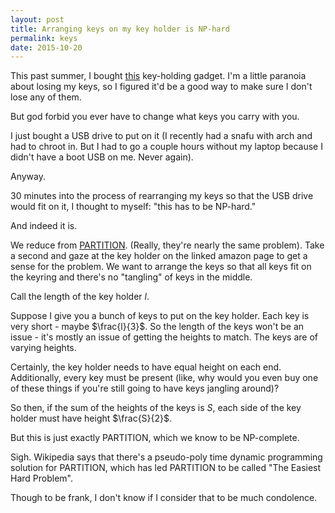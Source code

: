 ```yaml
---
layout: post
title: Arranging keys on my key holder is NP-hard
permalink: keys
date: 2015-10-20
---
```


This past summer, I bought [this](http://www.amazon.com/KeySmart-Compact-Holder-Black-Organizer/dp/B00KYTWL5E) key-holding gadget. I'm a little paranoia about losing my keys, so I figured it'd be a good way to make sure I don't lose any of them.


But god forbid you ever have to change what keys you carry with you.

I just bought a USB drive to put on it (I recently had a snafu with arch and had to chroot in. But I had to go a couple hours without my laptop because I didn't have a boot USB on me. Never again).

Anyway.

30 minutes into the process of rearranging my keys so that the USB drive would fit on it, I thought to myself: "this has to be NP-hard."

And indeed it is.

We reduce from [PARTITION](https://en.wikipedia.org/wiki/Partition_problem). (Really, they're nearly the same problem). Take a second and gaze at the key holder on the linked amazon page to get a sense for the problem. We want to arrange the keys so that all keys fit on the keyring and there's no "tangling" of keys in the middle.

Call the length of the key holder $l$.

Suppose I give you a bunch of keys to put on the key holder. Each key is very short - maybe $\frac{l}{3}$. So the length of the keys won't be an issue - it's mostly an issue of getting the heights to match. The keys are of varying heights.

Certainly, the key holder needs to have equal height on each end. Additionally, every key must be present (like, why would you even buy one of these things if you're still going to have keys jangling around)?

So then, if the sum of the heights of the keys is $S$, each side of the key holder must have height $\frac{S}{2}$.

But this is just exactly PARTITION, which we know to be NP-complete.

Sigh. Wikipedia says that there's a pseudo-poly time dynamic programming solution for PARTITION, which has led PARTITION to be called "The Easiest Hard Problem".

Though to be frank, I don't know if I consider that to be much condolence.
